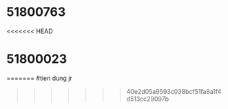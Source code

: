 # 51800763
<<<<<<< HEAD
# 51800023
=======
#tien dung jr

>>>>>>> 40e2d05a9593c038bcf51fa8a1f4d513cc29097b
